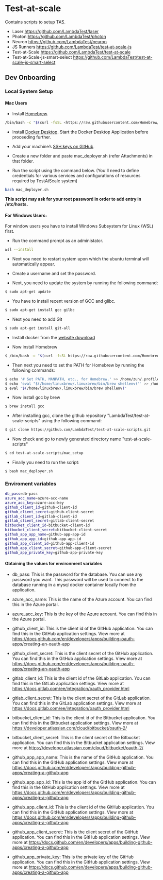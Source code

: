 # Test-at-scale

Contains scripts to setup TAS.

- Laser <https://github.com/LambdaTest/laser>
- Photon <https://github.com/LambdaTest/photon>
- Neuron <https://github.com/LambdaTest/neuron>
- JS Runners <https://github.com/LambdaTest/test-at-scale-js>
- Test-at-Scale <https://github.com/LambdaTest/test-at-scale>
- Test-at-Scale-js-smart-select <https://github.com/LambdaTest/test-at-scale-js-smart-select>

## Dev Onboarding

### Local System Setup

#### Mac Users

- Install [Homebrew](https://brew.sh/).

```bash
/bin/bash -c "$(curl -fsSL <https://raw.githubusercontent.com/Homebrew/install/HEAD/install.sh>)"
```

- Install [Docker Desktop](https://www.docker.com/products/docker-desktop). Start the Docker Desktop Application before proceeding further.

- Add your machine’s [SSH keys on GitHub](https://docs.github.com/en/github/authenticating-to-github/connecting-to-github-with-ssh/adding-a-new-ssh-key-to-your-github-account).

- Create a new folder and paste mac_deployer.sh (refer Attachments) in that folder.

- Run the script using the command below. (You'll need to define credentials for various services and configurations of resources required by TestAtScale system)

```bash
bash mac_deployer.sh
```

**This script may ask for your root password in order to add entry in /etc/hosts.**

#### For Windows Users:

For window users you have to install Windows Subsystem for Linux (WSL) first.
- Run the command prompt as an administator.

```bash
wsl --install
```
- Next you need to restart system upon which the ubuntu terminal will automatically appear.
- Create a username and set the password.

- Next, you need to update the system by running the following command:

``` bash
$ sudo apt-get update
```

- You have to install recent version of GCC and glibc.

```bash
$ sudo apt-get install gcc gilbc
```

- Next you need to add Git

``` bash
$ sudo apt-get install git-all
```

- Install docker from the [website download](https://docs.docker.com/desktop/install/ubuntu/)

- Now install Homebrew

``` bash
$ /bin/bash -c "$(curl -fsSL https://raw.githubusercontent.com/Homebrew/install/HEAD/install.sh)"
```

- Then next you need to set the PATH for Homebrew by running the following commands:

```bash
$ echo '# Set PATH, MANPATH, etc., for Homebrew.' >> /home/zuh/.profile
$ echo 'eval "$(/home/linuxbrew/.linuxbrew/bin/brew shellenv)"' >> /home/zuh/.profile
$ eval "$(/home/linuxbrew/.linuxbrew/bin/brew shellenv)"
```

- Now install gcc by brew

```bash
$ brew install gcc
```
- After installing gcc, clone the github repository "LambdaTest/test-at-scale-scripts" using the following command:

```bash
$ git clone https://github.com/LambdaTest/test-at-scale-scripts.git
```

- Now check and go to newly generated directory name "test-at-scale-scripts"

```bash
$ cd test-at-scale-scripts/mac_setup
```

- Finally you need to run the script:
``` bash
$ bash mac_deployer.sh 
```

### Enviroment variables

```bash
db_pass=db-pass
azure_acc_name=azure-acc-name
azure_acc_key=azure-acc-key
github_client_id=github-client-id
github_client_secret=github-client-secret
gitlab_client_id=gitlab-client-id
gitlab_client_secret=gitlab-client-secret
bitbucket_client_id=bitbucket-client-id
bitbucket_client_secret=bitbucket-client-secret
github_app_app_name=github-app-app-id
github_app_app_id=github-app-app-id
github_app_client_id=github-app-client-id
github_app_client_secret=github-app-client-secret
github_app_private_key=github-app-private-key
```
#### Obtaining the values for environment variables

- db_pass: This is the password for the database. You can use any password you want. This password will be used to connect to the database running in a mysql docker container locally from the application.

- azure_acc_name: This is the name of the Azure account. You can find this in the Azure portal.

- azure_acc_key: This is the key of the Azure account. You can find this in the Azure portal.

- github_client_id: This is the client id of the GitHub application. You can find this in the GitHub application settings. View more at <https://docs.github.com/en/developers/apps/building-oauth-apps/creating-an-oauth-app>

- github_client_secret: This is the client secret of the GitHub application. You can find this in the GitHub application settings. View more at <https://docs.github.com/en/developers/apps/building-oauth-apps/creating-an-oauth-app>

- gitlab_client_id: This is the client id of the GitLab application. You can find this in the GitLab application settings. View more at <https://docs.gitlab.com/ee/integration/oauth_provider.html>

- gitlab_client_secret: This is the client secret of the GitLab application. You can find this in the GitLab application settings. View more at <https://docs.gitlab.com/ee/integration/oauth_provider.html>

- bitbucket_client_id: This is the client id of the Bitbucket application. You can find this in the Bitbucket application settings. View more at <https://developer.atlassian.com/cloud/bitbucket/oauth-2/>

- bitbucket_client_secret: This is the client secret of the Bitbucket application. You can find this in the Bitbucket application settings. View more at <https://developer.atlassian.com/cloud/bitbucket/oauth-2/>

- github_app_app_name: This is the name of the GitHub application. You can find this in the GitHub application settings. View more at <https://docs.github.com/en/developers/apps/building-github-apps/creating-a-github-app>

- github_app_app_id: This is the app id of the GitHub application. You can find this in the GitHub application settings. View more at <https://docs.github.com/en/developers/apps/building-github-apps/creating-a-github-app>

- github_app_client_id: This is the client id of the GitHub application. You can find this in the GitHub application settings. View more at <https://docs.github.com/en/developers/apps/building-github-apps/creating-a-github-app>

- github_app_client_secret: This is the client secret of the GitHub application. You can find this in the GitHub application settings. View more at <https://docs.github.com/en/developers/apps/building-github-apps/creating-a-github-app>

- github_app_private_key: This is the private key of the GitHub application. You can find this in the GitHub application settings. View more at <https://docs.github.com/en/developers/apps/building-github-apps/creating-a-github-app>

 
